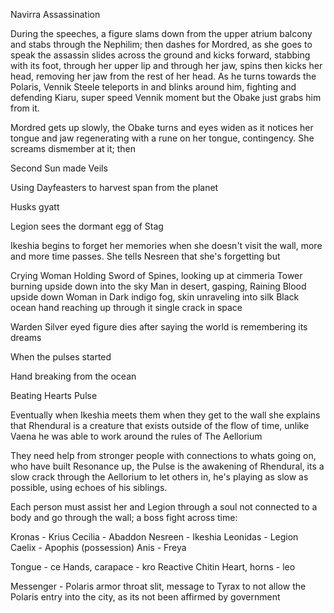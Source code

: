 Navirra Assassination

During the speeches, a figure slams down from the upper atrium balcony and stabs through the Nephilim; then dashes for Mordred, as she goes to speak the assassin slides across the ground and kicks forward, stabbing with its foot, through her upper lip and through her jaw, spins then kicks her head, removing her jaw from the rest of her head. As he turns towards the Polaris, Vennik Steele teleports in and blinks around him, fighting and defending Kiaru, super speed Vennik moment but the Obake just grabs him from it. 

Mordred gets up slowly, the Obake turns and eyes widen as it notices her tongue and jaw regenerating with a rune on her tongue, contingency. She screams dismember at it; then 


Second Sun made Veils

Using Dayfeasters to harvest span from the planet

Husks gyatt

Legion sees the dormant egg of Stag

Ikeshia begins to forget her memories when she doesn't visit the wall, more and more time passes. She tells Nesreen that she's forgetting but 

Crying Woman Holding Sword of Spines, looking up at cimmeria 
Tower burning upside down into the sky
Man in desert, gasping, Raining Blood upside down
Woman in Dark indigo fog, skin unraveling into silk
Black ocean hand reaching up through it
single crack in space

Warden Silver eyed figure dies after saying the world is remembering its dreams 

When the pulses started

Hand breaking from the ocean

Beating Hearts Pulse

Eventually when Ikeshia meets them when they get to the wall she explains that Rhendural is a creature that exists outside of the flow of time, unlike Vaena he was able to work around the rules of The Aellorium

They need help from stronger people with connections to whats going on, who have built Resonance up, the Pulse is the awakening of Rhendural, its a slow crack through the Aellorium to let others in, he's playing as slow as possible, using echoes of his siblings.

Each person must assist her and Legion through a soul not connected to a body and go through the wall; a boss fight across time:

Kronas - Krius
Cecilia - Abaddon
Nesreen - Ikeshia
Leonidas - Legion
Caelix - Apophis (possession)
Anis - Freya

Tongue - ce
Hands, carapace - kro
Reactive Chitin Heart, horns - leo

Messenger - Polaris armor throat slit, message to Tyrax to not allow the Polaris entry into the city, as its not been affirmed by government